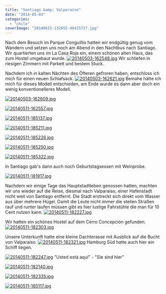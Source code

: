 ```yaml
---
title: "Santiago &amp; Valparaíso"
date: "2014-05-03"
categories: 
  - "chile"
coverImage: "20140615-132655-48415727.jpg"
---
```


Nach dem Besuch im Parque Conguillio hatten wir endgültig genug vom Wandern und setzen uns noch am Abend in den Nachtbus nach Santiago. Wir quartierten uns im La Casa Roja ein, einem schönen alten Haus, das zum Hostel umgebaut wurde. [![20140503-162548.jpg](images/20140503-162548.jpg)](https://hafenstrand.wordpress.com/wp-content/uploads/2014/05/20140503-162548.jpg) Wir schliefen in riesigen Zimmern mit Parkett und bestem Stuck.

Nachdem ich in kalten Nächten des Öfteren gefroren haben, entschloss ich mich für einen neuen Schlafsack. [![20140503-162621.jpg](images/20140503-162621.jpg)](https://hafenstrand.wordpress.com/wp-content/uploads/2014/05/20140503-162621.jpg) Beinahe hätte ich mich für dieses Modell entschieden, am Ende wurde es dann aber doch ein wenig konventionelleres Modell.

[![20140503-162609.jpg](images/20140503-162609.jpg)](https://hafenstrand.wordpress.com/wp-content/uploads/2014/05/20140503-162609.jpg)

[![20140511-162557.jpg](images/20140511-162557.jpg)](https://hafenstrand.wordpress.com/wp-content/uploads/2014/05/20140511-162557.jpg)

[![20140511-185137.jpg](images/20140511-185137.jpg)](https://hafenstrand.wordpress.com/wp-content/uploads/2014/05/20140511-185137.jpg)

[![20140511-185211.jpg](images/20140511-185211.jpg)](https://hafenstrand.wordpress.com/wp-content/uploads/2014/05/20140511-185211.jpg)

[![20140511-185226.jpg](images/20140511-185226.jpg)](https://hafenstrand.wordpress.com/wp-content/uploads/2014/05/20140511-185226.jpg)

[![20140511-185250.jpg](images/20140511-185250.jpg)](https://hafenstrand.wordpress.com/wp-content/uploads/2014/05/20140511-185250.jpg)

[![20140511-185322.jpg](images/20140511-185322.jpg)](https://hafenstrand.wordpress.com/wp-content/uploads/2014/05/20140511-185322.jpg)

In Santiago gab's dann auch noch Geburtstagsessen mit Weinprobe.

[![20140511-181917.jpg](images/20140511-181917.jpg)](https://hafenstrand.wordpress.com/wp-content/uploads/2014/05/20140511-181917.jpg)

Nachdem wir einige Tage das Hauptstadtleben genossen hatten, machten wir uns wieder auf die Reise, diesmal nach Valparaiso, einer Hafenstadt nicht weit von Santiago entfernt. Die Stadt erstreckt sich direkt vom Wasser aus über mehrere Hügel. Damit die Leute nicht immer die steilen Straßen rauf und runter laufen müssen gibt es hier lustige Fahrstühle die man für 10 Cent nutzen kann. [![20140511-182227.jpg](images/20140511-182227.jpg)](https://hafenstrand.wordpress.com/wp-content/uploads/2014/05/20140511-182227.jpg)

Wir hatten ein schönes Hostel auf dem Cerro Concepción gefunden. [![20140511-182303.jpg](images/20140511-182303.jpg)](https://hafenstrand.wordpress.com/wp-content/uploads/2014/05/20140511-182303.jpg)

Unsere Unterkunft hatte eine kleine Dachterasse mit Ausblick auf die Bucht von Valparaíso. [![20140511-182321.jpg](images/20140511-182321.jpg)](https://hafenstrand.wordpress.com/wp-content/uploads/2014/05/20140511-182321.jpg) Hamburg Süd hatte auch hier ein Schiff liegen.

[![20140511-182247.jpg](images/20140511-182247.jpg)](https://hafenstrand.wordpress.com/wp-content/uploads/2014/05/20140511-182247.jpg) "Usted está aquí" - "Sie sind hier"

[![20140511-182140.jpg](images/20140511-182140.jpg)](https://hafenstrand.wordpress.com/wp-content/uploads/2014/05/20140511-182140.jpg)

[![20140511-182335.jpg](images/20140511-182335.jpg)](https://hafenstrand.wordpress.com/wp-content/uploads/2014/05/20140511-182335.jpg)

[![20140511-185117.jpg](images/20140511-185117.jpg)](https://hafenstrand.wordpress.com/wp-content/uploads/2014/05/20140511-185117.jpg)
